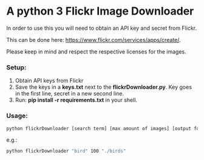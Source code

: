 # A python 3 Flickr Image Downloader
In order to use this you will need to obtain an API key and secret from Flickr.

This can be done here: <https://www.flickr.com/services/apps/create/>.

Please keep in mind and respect the respective licenses for the images.

### Setup:

1. Obtain API keys from Flickr
2. Save the keys in a **keys.txt** next to the **flickrDownloader.py**. Key goes in the first line, secret in a new second line.
3. Run: **pip install -r requirements.txt** in your shell.



### Usage:

```bash
python flickrDownloader [search term] [max amount of images] [output folder]
```

e.g.:

```bash
python flickrDownloader "bird" 100 "./birds"
```

